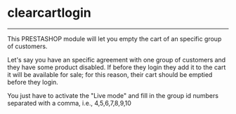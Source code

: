 # clearcartlogin
---------------------------------------------
This PRESTASHOP module will let you empty the cart of an specific group of customers.

Let's say you have an specific agreement with one group of customers and they have some product disabled. If before they login they add it to the cart it will be available for sale; for this reason, their cart should be emptied before they login.

You just have to activate the "Live mode" and fill in the group id numbers separated with a comma, i.e., 4,5,6,7,8,9,10
